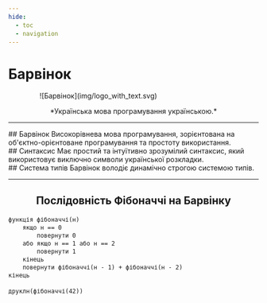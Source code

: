 ```yaml
---
hide:
  - toc
  - navigation
---
```


# Барвінок

<div style="width:75%; display: block; margin: 0 auto" markdown>
![Барвінок](img/logo_with_text.svg) 
</div>

<p align="center" markdown>
    *Українська мова програмування українською.*
</p>

---

<div class="cards" markdown>

<div class="card" markdown>
## Барвінок
Високорівнева мова програмування, зорієнтована на об'єктно-орієнтоване програмування та простоту використання.
</div>

<div class="card" markdown>
## Синтаксис
Має простий та інтуїтивно зрозумілий синтаксис, який використовує виключно символи української розкладки.
</div>

<div class="card" markdown>
## Система типів
Барвінок володіє динамічно строгою системою типів.
</div>

</div>

---

<h2 align="center">
    Послідовність Фібоначчі на Барвінку
</h2>

``` periwinkle title="фібоначчі.барвінок"
функція фібоначчі(н)
    якщо н == 0
        повернути 0
    або якщо н == 1 або н == 2
        повернути 1
    кінець
    повернути фібоначчі(н - 1) + фібоначчі(н - 2)
кінець

друклн(фібоначчі(42))
```

